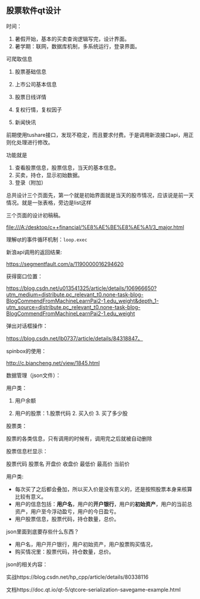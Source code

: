 ## 股票软件qt设计

时间：

1. 暑假开始，基本的买卖查询逻辑写完，设计界面。
2. 暑学期：联网，数据库机制，多系统运行，登录界面。





可爬取信息

1. 股票基础信息

2. 上市公司基本信息
3. 股票日线详情
4. 复权行情，复权因子
5. 新闻快讯

前期使用tushare接口，发现不稳定，而且要求付费。于是调用新浪接口api，用正则化处理进行修改。



功能就是

1. 查看股票信息，股票信息，当天的基本信息。
2. 买卖，持仓，显示初始数据。
3. 登录（附加）



总共设计三个页面先，第一个就是初始界面就是当天的股市情况，应该说是前一天情况。就是一张表格，旁边是list这样

三个页面的设计初稿稿。

[file:///A:/desktop/c++financial/%E8%AE%BE%E8%AE%A1/3_major.html](file:///A:/desktop/c++financial/设计/3_major.html)



理解qt的事件循环机制：`loop.exec`



新浪api调用的返回结果:

https://segmentfault.com/a/1190000016294620

获得窗口位置：

https://blog.csdn.net/u013541325/article/details/106966650?utm_medium=distribute.pc_relevant_t0.none-task-blog-BlogCommendFromMachineLearnPai2-1.edu_weight&depth_1-utm_source=distribute.pc_relevant_t0.none-task-blog-BlogCommendFromMachineLearnPai2-1.edu_weight

弹出对话框操作：

https://blog.csdn.net/lb0737/article/details/84318847。

spinbox的使用：

http://c.biancheng.net/view/1845.html

数据管理（json文件）：

用户类：

1. 用户余额

2. 用户的股票：1.股票代码 2. 买入价  3. 买了多少股

股票类：

股票的各类信息，只有调用的时候有，调用完之后就被自动删除

股票信息栏显示：

股票代码  股票名 开盘价  收盘价 最低价 最高价  当前价

 

用户类:

* 每次买了之后都会叠加，所以买入价是没有意义的，还是按照股票本身来核算比较有意义。
* 用户的信息包括：**用户名**，用户的**开户银行**，用户的**初始资产**，用户的当前总资产，用户至今浮动盈亏，用户的今日盈亏。
* 用户股票信息，股票代码，持仓数量，总价。



json里面到底要存些什么东西？

* 用户名，用户开户银行，用户初始资产，用户股票购买情况，
* 购买情况里：股票代码，持仓数量，总价。



json的相关内容：

实战https://blog.csdn.net/hp_cpp/article/details/80338116

文档https://doc.qt.io/qt-5/qtcore-serialization-savegame-example.html